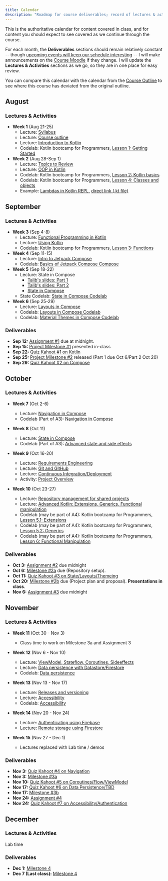 ```yaml
---
title: Calendar
description: "Roadmap for course deliverables; record of lectures & activites we have covered along the way."
---
```


This is the authoritative calendar for content covered in class, and for content you should expect to see covered as we continue through the course.

For each month, the **Deliverables** sections should remain relatively constant -- though [upcoming events will keep our schedule interesting](https://www.csn.qc.ca/actualites/la-greve-generale-illimitee-dans-la-mire-du-front-commun/) -- I will make announcements on the [Course Moodle][moodle] if they change. I will update the **Lectures & Activities** sections as we go, so they are in one place for easy review.

You can compare this calendar with the calendar from the [Course Outline][course-outline] to see where this course has deviated from the original outline.

[moodle]: https://moodle.johnabbott.qc.ca/course/view.php?id=452

[kt-bootcamp-1]: https://codelabs.developers.google.com/codelabs/kotlin-bootcamp-introduction/#0
[kt-bootcamp-2]: https://codelabs.developers.google.com/codelabs/kotlin-bootcamp-basics/#0
[kt-bootcamp-3]: https://codelabs.developers.google.com/codelabs/kotlin-bootcamp-functions/#0
[kt-bootcamp-4]: https://codelabs.developers.google.com/codelabs/kotlin-bootcamp-classes/#0
[kt-bootcamp-51]: https://codelabs.developers.google.com/codelabs/kotlin-bootcamp-extensions/#0
[kt-bootcamp-52]: https://codelabs.developers.google.com/codelabs/kotlin-bootcamp-generics/#0
[kt-bootcamp-6]: https://codelabs.developers.google.com/codelabs/kotlin-bootcamp-sams/#0

[syllabus]: /5A6-F23/about/syllabus
[review]: /5A6-F23/lectures/00-topics-to-review

[kotlin]: /5A6-F23/lectures/programming/01-intro-to-kotlin
[oop-kotlin]: /5A6-F23/lectures/programming/02-oop-in-kotlin
[functional-kotlin]: /5A6-F23/lectures/programming/03-functional-kotlin
[using-kotlin]: /5A6-F23/lectures/programming/015-using-kotlin
[advanced-kotlin]: /5A6-F23/lectures/programming/04-advanced-kotlin
[coroutines-kotlin]: /5A6-F23/lectures/programming/05-coroutines

[intro-compose]: /5A6-F23/lectures/user-interfaces/01-intro-to-compose
[theming-compose]: /5A6-F23/lectures/user-interfaces/015-theming
[layout-compose]: /5A6-F23/lectures/user-interfaces/02-layout
[state-compose]: /5A6-F23/lectures/user-interfaces/03-state
[nav-compose]: /5A6-F23/lectures/user-interfaces/04-navigation
[data-flow-compose]: /5A6-F23/lectures/user-interfaces/05-data-flow
[data-persistence-compose]: /5A6-F23/lectures/user-interfaces/06-data-persistence
[accessibility-compose]: /5A6-F23/lectures/user-interfaces/07-accessibility
[authentication-compose]: /5A6-F23/lectures/user-interfaces/08-authentication
[remote-storage-compose]: /5A6-F23/lectures/user-interfaces/09-remote-storage

[git-github]: /5A6-F23/lectures/development/01-git
[advanced-git]: /5A6-F23/lectures/developement-02-git-advanced
[ci-cid]: /5A6-F23/lectures/development/03-ci-cid
[requirements-eng]: /5A6-F23/lectures/development/04-software-process
[releases-versioning]: /5A6-F23/lectures/development/05-releases

[compose-codelab-1]: https://developer.android.com/codelabs/jetpack-compose-basics#0
[compose-codelab-2]: https://developer.android.com/codelabs/jetpack-compose-layouts#0
[compose-codelab-3]: https://developer.android.com/codelabs/jetpack-compose-state#0
[compose-codelab-4]: https://developer.android.com/codelabs/basic-android-kotlin-compose-material-theming
[compose-codelab-5]: https://developer.android.com/codelabs/jetpack-compose-navigation#0
[compose-codelab-6]: https://developer.android.com/codelabs/jetpack-compose-advanced-state-side-effects#0
[compose-codelab-7]: https://developer.android.com/codelabs/android-preferences-datastore#0
[compose-codelab-8]: https://developer.android.com/codelabs/jetpack-compose-accessibility#0

[q1]: https://moodle.johnabbott.qc.ca/mod/assign/view.php?id=23368
[q2]: https://moodle.johnabbott.qc.ca/mod/assign/view.php?id=24008
[q3]: https://moodle.johnabbott.qc.ca/mod/assign/view.php?id=24009
[q4]: https://moodle.johnabbott.qc.ca/mod/assign/view.php?id=24282
[q5]: https://moodle.johnabbott.qc.ca/mod/assign/view.php?id=24283
[q6]: https://moodle.johnabbott.qc.ca/mod/assign/view.php?id=24284
[q7]: https://moodle.johnabbott.qc.ca/mod/assign/view.php?id=24285


## August

### Lectures & Activities

- **Week 1** (Aug 21-25)
    - Lecture: [Syllabus][syllabus]
    - Lecture: [Course outline][course-outline]
    - Lecture: [Introduction to Kotlin][kotlin]
    - Codelab: Kotlin bootcamp for Programmers, [Lesson 1: Getting Started][kt-bootcamp-1]
- **Week 2** (Aug 28-Sep 1)
    - Lecture: [Topics to Review][review]
    - Lecture: [OOP in Kotlin][oop-kotlin]
    - Codelab: Kotlin bootcamp for Programmers, [Lesson 2: Kotlin basics][kt-bootcamp-2]
    - Codelab: Kotlin bootcamp for Programmers, [Lesson 4: Classes and objects][kt-bootcamp-4]
    - Example: [Lambdas in Kotlin REPL](https://pl.kotl.in/CYJmoZj7o?theme=darcula), [direct link (.kt file)](/5A6-F23/code/sep1-lambda-eg/calculator.kt)


## September

### Lectures & Activities

- **Week 3** (Sep 4-8)
    - Lecture: [Functional Programming in Kotlin][functional-kotlin]
    - Lecture: [Using Kotlin][using-kotlin]
    - Codelab: Kotlin bootcamp for Programmers, [Lesson 3: Functions][kt-bootcamp-3]
- **Week 4** (Sep 11-15)
    - Lecture: [Intro to Jetpack Compose][intro-compose]
    - Codelab: [Basics of Jetpack Compose Compose][compose-codelab-1]
- **Week 5** (Sep 18-22)
    - Lecture: State in Compose
        - [Talib's slides: Part 1](https://moodle.johnabbott.qc.ca/mod/resource/view.php?id=23898) 
        - [Talib's slides: Part 2](https://moodle.johnabbott.qc.ca/mod/resource/view.php?id=23899)
        - [State in Compose][state-compose]
    - State Codelab: [State in Compose Codelab][compose-codelab-3]
- **Week 6** (Sep 25-29)
    - Lecture: [Layouts in Compose][layout-compose]
    - Codelab: [Layouts in Compose Codelab][compose-codelab-2]
    - Codelab: [Material Themes in Compose Codelab][compose-codelab-4]

### Deliverables

- **Sep 12:** [Assignment #1][a1] due at midnight.
- **Sep 15:** [Project Milestone #1][m1] presented in-class
- **Sep 22:** [Quiz Kahoot #1 on Kotlin][q1]
- **Sep 25:** [Project Milestone #2][m1] released (Part 1 due Oct 6/Part 2 Oct 20)
- **Sep 29:** [Quiz Kahoot #2 on Compose][q2]

## October

### Lectures & Activities

- **Week 7** (Oct 2-6)
    - Lecture: [Navigation in Compose][nav-compose]
    - Codelab (Part of A3): [Navigation in Compose][compose-codelab-5]

- **Week 8** (Oct 11)
    - Lecture: [State in Compose][state-compose]
    - Codelab (Part of A3): [Advanced state and side effects][compose-codelab-6]

- **Week 9** (Oct 16-20)
    - Lecture: [Requirements Engineering][requirements-eng]
    - Lecture: [Git and GitHub][git-github]
    - Lecture: [Continuous Integration/Deployment][ci-cid]
    - Activity: [Project Overview][m0]

- **Week 10** (Oct 23-27)
    - Lecture: [Repository management for shared projects][advanced-git]
    - Lecture: [Advanced Kotlin: Extensions, Generics, Functional manipulation ][advanced-kotlin]
    - Codelab (may be part of A4): Kotlin bootcamp for Programmers, [Lesson 5.1: Extensions][kt-bootcamp-51]
    - Codelab (may be part of A4): Kotlin bootcamp for Programmers, [Lesson 5.2: Generics][kt-bootcamp-52]
    - Codelab (may be part of A4): Kotlin bootcamp for Programmers, [Lesson 6: Functional Manipulation][kt-bootcamp-6]

### Deliverables

- **Oct 3:** [Assignment #2][a2] due midnight
- **Oct 6:** [Milestone #2a][m2a] due (Repository setup).
- **Oct 11:** [Quiz Kahoot #3 on State/Layouts/Themeing][q3]
- **Oct 20:** [Milestone #2b][m2b] due (Project plan and proposal).  **Presentations in class**.
- **Nov 6:** [Assignment #3][a3] due midnight

## November

### Lectures & Activities

- **Week 11** (Oct 30 - Nov 3)
    - Class time to work on Milestone 3a and Assignment 3


- **Week 12** (Nov 6 - Nov 10)
    - Lecture: [ViewModel, Stateflow, Coroutines, Sideeffects][data-flow-compose]
    - Lecture: [Data persistence with Datastore/Firestore][data-persistence-compose]
    - Codelab: [Data persistence][compose-codelab-7]

- **Week 13** (Nov 13 - Nov 17)
    - Lecture: [Releases and versioning][releases-versioning]
    - Lecture: [Accessibility][accessibility-compose]
    - Codelab: [Accessibility][compose-codelab-8]

- **Week 14** (Nov 20 - Nov 24)
    - Lecture: [Authenticating using Firebase][authentication-compose]
    - Lecture: [Remote storage using Firestore][remote-storage-compose]

- **Week 15** (Nov 27 - Dec 1)
    - Lectures replaced with Lab time / demos

### Deliverables

- **Nov 3:** [Quiz Kahoot #4 on Navigation][q4]
- **Nov 3:** [Milestone #3a][m3a] 
- **Nov 10:** [Quiz Kahoot #5 on Coroutines/Flow/ViewModel][q5]
- **Nov 17:** [Quiz Kahoot #6 on Data Persistence/TBD][q6]
- **Nov 17:** [Milestone #3b][m3b] 
- **Nov 24:** [Assignment #4][a4] 
- **Nov 24:** [Quiz Kahoot #7 on Accessibility/Authentication][q7]

## December

### Lectures & Activities

Lab time

### Deliverables

- **Dec 1:** [Milestone 4][m4a]
- **Dec 7 (Last class):** [Milestone 4][m4b]

[course-outline]: /5A6-F23/about/course-outline

[a1]: /5A6-F23/assignments/assignment-1
[a2]: /5A6-F23/assignments/assignment-2
[a3]: /5A6-F23/assignments/assignment-3
[a4]: /5A6-F23/assignments/assignment-4

[m0]: /5A6-F23/project/01-outline/
[m1]: /5A6-F23/project/milestone-1
[m2a]: /5A6-F23/project/milestone-2#oct-6-repository-cicd
[m2b]: /5A6-F23/project/milestone-2#oct-20-project-design--risk-analysis
[m3a]: /5A6-F23/project/milestone-3#sprint-1
[m3b]: /5A6-F23/project/milestone-3#sprint-2
[m4a]: /5A6-F23/project/milestone-4#sprint-1
[m4b]: /5A6-F23/project/milestone-4#sprint-2

